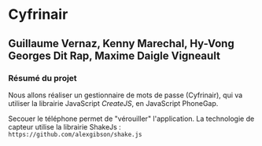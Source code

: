 # Cyfrinair

## Guillaume Vernaz, Kenny Marechal, Hy-Vong Georges Dit Rap, Maxime Daigle Vigneault

### Résumé du projet

Nous allons réaliser un gestionnaire de mots de passe (Cyfrinair), qui va utiliser la librairie JavaScript *CreateJS*, en JavaScript PhoneGap.

Secouer le téléphone permet de "vérouiller" l'application.
La technologie de capteur utilise la librairie ShakeJs : 
```https://github.com/alexgibson/shake.js```

